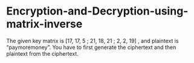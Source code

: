 # Encryption-and-Decryption-using-matrix-inverse
The given key matrix is [17, 17, 5 ; 21, 18, 21 ; 2, 2, 19] , and plaintext is “paymoremoney”. You have to first generate the ciphertext and then plaintext from the ciphertext.
